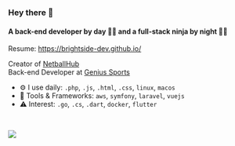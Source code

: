 ### Hey there 👋

#### A back-end developer by day 👨‍💻 and a full-stack ninja by night 🥷🏼

Resume: https://brightside-dev.github.io/ <br>

Creator of [NetballHub](https://netballhub.com/)<br>
Back-end Developer at [Genius Sports](https://www.geniussports.com/)<br>

- ⚙️ I use daily: `.php`, `.js`, `.html`, `.css`, `linux`, `macos`
- 🧰 Tools & Frameworks: `aws`, `symfony`, `laravel`, `vuejs`
- ⚠️ Interest:  `.go`, `.cs`, `.dart`, `docker`, `flutter`

<br>

![](https://komarev.com/ghpvc/?username=brightside-dev&color=blue)

